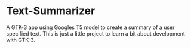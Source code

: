 # Text-Summarizer
A GTK-3 app using Googles T5 model to create a summary of a user specified text. This is just a little project to learn a bit about development with GTK-3. 
